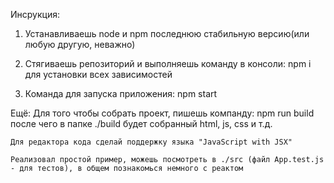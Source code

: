 Инсрукция:
1. Устанавливаешь node и npm последнюю стабильную версию(или любую другую, неважно)

2. Стягиваешь репозиторий и выполняешь команду в консоли: npm i
    для установки всех зависимостей

3. Команда для запуска приложения: npm start


Ещё:
    Для того чтобы собрать проект, пишешь компанду: npm run build
    после чего в папке ./build будет собранный html, js, css и т.д.

    Для редактора кода сделай поддержку языка "JavaScript with JSX"

    Реализовал простой пример, можешь посмотреть в ./src (файл App.test.js - для тестов), в общем познакомься немного с реактом
